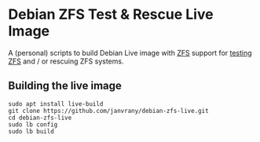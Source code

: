 # Debian ZFS Test & Rescue Live Image

A (personal) scripts to build Debian Live image with [ZFS][1] support for
[testing ZFS][2] and / or rescuing ZFS systems.

## Building the live image

```
sudo apt install live-build
git clone https://github.com/janvrany/debian-zfs-live.git
cd debian-zfs-live
sudo lb config
sudo lb build
```

[1]: https://zfsonlinux.org/
[2]: https://janvrany.github.io/2018/01/fun-with-zfs-part-2-creating-debian-zfs-rescue-usb-image.html